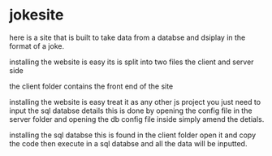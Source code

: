 # jokesite

here is a site that is built to take data from a databse and dsiplay in the format of a joke.

installing the website is easy its is split into two files the client and server side

the client folder contains the front end of the site

installing the website is easy treat it as any other js project 
you just need to input the sql databse details this is done by opening the config file in the server folder and opening the db config file inside simply amend the detials.

installing the sql databse 
this is found in the client folder open it and copy the code then execute in a sql databse and all the data will be inputted.
